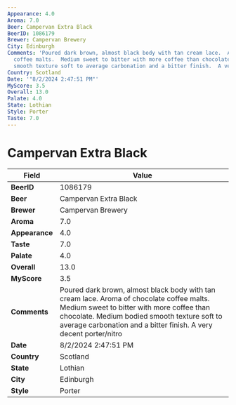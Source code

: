 ```yaml
---
Appearance: 4.0
Aroma: 7.0
Beer: Campervan Extra Black
BeerID: 1086179
Brewer: Campervan Brewery
City: Edinburgh
Comments: 'Poured dark brown, almost black body with tan cream lace.  Aroma of chocolate
  coffee malts.  Medium sweet to bitter with more coffee than chocolate. Medium bodied
  smooth texture soft to average carbonation and a bitter finish.  A very decent porter/nitro '
Country: Scotland
Date: '"8/2/2024 2:47:51 PM"'
MyScore: 3.5
Overall: 13.0
Palate: 4.0
State: Lothian
Style: Porter
Taste: 7.0
---
```


# Campervan Extra Black

| Field         | Value |
|---------------|-------|
| **BeerID** | 1086179 |
| **Beer** | Campervan Extra Black |
| **Brewer** | Campervan Brewery |
| **Aroma** | 7.0 |
| **Appearance** | 4.0 |
| **Taste** | 7.0 |
| **Palate** | 4.0 |
| **Overall** | 13.0 |
| **MyScore** | 3.5 |
| **Comments** | Poured dark brown, almost black body with tan cream lace.  Aroma of chocolate coffee malts.  Medium sweet to bitter with more coffee than chocolate. Medium bodied smooth texture soft to average carbonation and a bitter finish.  A very decent porter/nitro  |
| **Date** | 8/2/2024 2:47:51 PM |
| **Country** | Scotland |
| **State** | Lothian |
| **City** | Edinburgh |
| **Style** | Porter |
